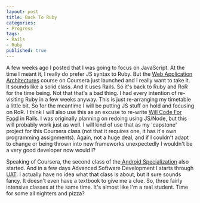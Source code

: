 ```yaml
---
layout: post
title: Back To Ruby
categories: 
- Progress
tags:
- Rails
- Ruby
published: true
---
```


A few weeks ago I posted that I was going to focus on JavaScript. At the time I meant it, I really do prefer JS syntax to Ruby. But the <a href="https://www.coursera.org/course/webapplications" target="_blank">Web Application Architectures</a> course on Coursera just launched and I really want to take it. It sounds like a solid class. And it uses Rails. So it's back to Ruby and RoR for the time being. Not that that's a bad thing. I had every intention of re-visiting Ruby in a few weeks anyway. This is just re-arranging my timetable a little bit. So for the meantime I will be putting JS stuff on hold and focusing on RoR. I think I will also use this as an excuse to re-write <a href="http://www.willcodeforfood.io" target="_blank">Will Code For Food</a> in Rails. I was originally planning on redoing using JS/Node, but this will probably work just as well. I will kind of use that as my 'capstone' project for this Coursera class (not that it requires one, it has it's own programming assignments). Again, not a huge deal, and if I couldn't adapt to change or being thrown into new frameworks unexpectedly I wouldn't be a very good developer now would I?

Speaking of Coursera, the second class of the<a href="https://www.coursera.org/specialization/mobilecloudcomputing2/36" target="_blank"> Android Specialization</a> also started. And in a few days Advanced Software Development I starts through <a href="http://www.uat.edu/" target="_blank">UAT</a>. I actually have no idea what that class is about, but it sure sounds fancy. It doesn't even have a textbook to give me a clue. So, three fairly intensive classes at the same time. It's almost like I'm a real student. Time for some all nighters and pizza?
